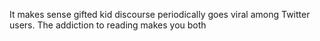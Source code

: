 It makes sense gifted kid discourse periodically goes viral among Twitter users. The addiction to reading makes you both

